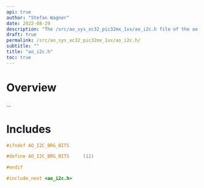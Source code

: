 ```yaml
---
api: true
author: "Stefan Wagner"
date: 2022-08-29
description: "The /src/ao_sys_xc32_pic32mx_1xx/ao_i2c.h file of the ao real-time operating system."
draft: true
permalink: /src/ao_sys_xc32_pic32mx_1xx/ao_i2c.h/ 
subtitle: ""
title: "ao_i2c.h"
toc: true
---
```


# Overview

...

# Includes

```c
#ifndef AO_I2C_BRG_BITS

#define AO_I2C_BRG_BITS     (12)

#endif

#include_next <ao_i2c.h>

```
